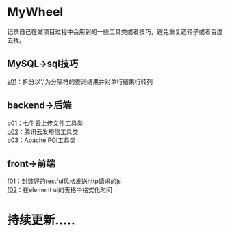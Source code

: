 # MyWheel
记录自己在做项目过程中会用到的一些工具类或者技巧，避免重复造轮子或者百度去找。

## MySQL->sql技巧
[s01](https://github.com/Pitayafruits/MyWheel/blob/main/MySQL/s01.md)：拆分以','为分隔符的查询结果并对单行结果行转列
## backend->后端
[b01](https://github.com/Pitayafruits/MyWheel/blob/main/backend/QiniuUtils.java)：七牛云上传文件工具类</br>
[b02](https://github.com/Pitayafruits/MyWheel/blob/main/backend/SMSUtils.java)：腾讯云发短信工具类</br>
[b03](https://github.com/Pitayafruits/MyWheel/blob/main/backend/POIUtils.java)：Apache POI工具类
## front->前端
[f01](https://github.com/Pitayafruits/MyWheel/blob/main/front/http.js)：封装好的restful风格发送http请求的js</br>
[f02](https://github.com/Pitayafruits/MyWheel/blob/main/front/formatTime.md)：在element ui的表格中格式化时间
# 持续更新.....
